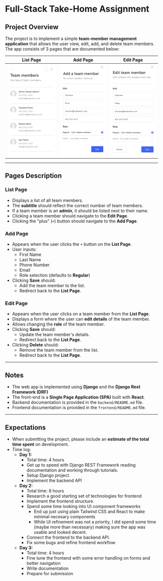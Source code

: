 # Full-Stack Take-Home Assignment

## Project Overview

The project is to implement a simple **team-member management application** that allows the user view, edit, add, and delete team members. The app consists of 3 pages that are
documented below:

| List Page                            | Add Page                           | Edit Page                            |
| ------------------------------------ | ---------------------------------- | ------------------------------------ |
| ![List Page](./readme/list-page.png) | ![Add Page](./readme/add-page.png) | ![Edit Page](./readme/edit-page.png) |

---

## Pages Description

### List Page

- Displays a list of all team members.
- The **subtitle** should reflect the correct number of team members.
- If a team member is an **admin**, it should be listed next to their name.
- Clicking a team member should navigate to the **Edit Page**.
- Clicking the "plus" (`+`) button should navigate to the **Add Page**.

### Add Page

- Appears when the user clicks the `+` button on the **List Page**.
- User inputs:
  - First Name
  - Last Name
  - Phone Number
  - Email
  - Role selection (defaults to **Regular**)
- Clicking **Save** should:
  - Add the team member to the list.
  - Redirect back to the **List Page**.

### Edit Page

- Appears when the user clicks on a team member from the **List Page**.
- Displays a form where the user can **edit details** of the team member.
- Allows changing the **role** of the team member.
- Clicking **Save** should:
  - Update the team member's details.
  - Redirect back to the **List Page**.
- Clicking **Delete** should:
  - Remove the team member from the list.
  - Redirect back to the **List Page**.

---

## Notes

- The web app is implemented using **Django** and the **Django Rest Framework (DRF)**
- The front-end is a **Single Page Application (SPA)** built with **React**.
- Backend documentation is provided in the `backend/README.md` file.
- Frontend documentation is provided in the `frontend/README.md` file.

---

## Expectations

- When submitting the project, please include an **estimate of the total time spent** on development.
- Time log:
  - **Day 1:**
    - Total time: 4 hours
    - Get up to speed with Django REST Framework reading documentation and working through tutorials.
    - Setup Django project.
    - Implement the backend API
  - **Day 2:**
    - Total time: 8 hours
    - Research a good starting set of technologies for frontend
    - Implement the frontend structure.
    - Spend some time looking into UI component frameworks
      - End up just using plain Tailwind CSS and React to make minimal necesary components
      - While UI refinement was not a priority, I did spend some time (maybe more than necessary) making sure the app was usable and looked decent.
    - Connect the frontend to the backend API.
    - Fix some bugs and refine frontend workflow
  - **Day 3:**
    - Total time: 4 hours
    - Fine tune the frontend with some error handling on forms and better navigation
    - Write documentation
    - Prepare for submission
